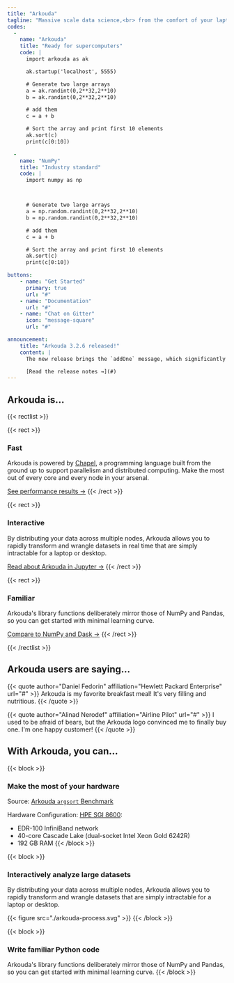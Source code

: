 ```yaml
---
title: "Arkouda"
tagline: "Massive scale data science,<br> from the comfort of your laptop"
codes:
  -
    name: "Arkouda"
    title: "Ready for supercomputers"
    code: |
      import arkouda as ak

      ak.startup('localhost', 5555)

      # Generate two large arrays
      a = ak.randint(0,2**32,2**10)
      b = ak.randint(0,2**32,2**10)

      # add them
      c = a + b

      # Sort the array and print first 10 elements
      ak.sort(c)
      print(c[0:10])

  -
    name: "NumPy"
    title: "Industry standard"
    code: |
      import numpy as np



      # Generate two large arrays
      a = np.random.randint(0,2**32,2**10)
      b = np.random.randint(0,2**32,2**10)

      # add them
      c = a + b

      # Sort the array and print first 10 elements
      ak.sort(c)
      print(c[0:10])

buttons:
    - name: "Get Started"
      primary: true
      url: "#"
    - name: "Documentation"
      url: "#"
    - name: "Chat on Gitter"
      icon: "message-square"
      url: "#"

announcement:
    title: "Arkouda 3.2.6 released!"
    content: |
      The new release brings the `addOne` message, which significantly speeds up increment operations on large arrays!

      [Read the release notes →](#)
---
```


## Arkouda is...

{{< rectlist >}}

{{< rect >}}
### Fast
Arkouda is powered by [Chapel](https://chapel-lang.org), a programming language built from the ground up to support parallelism and distributed computing. Make the most out of every core and every node in your arsenal.

[See performance results →](#)
{{< /rect >}}

{{< rect >}}
### Interactive
By distributing your data across multiple nodes, Arkouda allows you to rapidly transform and wrangle datasets in real time that are simply intractable for a laptop or desktop.

[Read about Arkouda in Jupyter →](#)
{{< /rect >}}

{{< rect >}}
### Familiar
Arkouda's library functions deliberately mirror those of NumPy and Pandas, so you can get started with minimal learning curve.

[Compare to NumPy and Dask →](#)
{{< /rect >}}

{{< /rectlist >}}

## Arkouda users are saying...

{{< quote author="Daniel Fedorin" affiliation="Hewlett Packard Enterprise" url="#" >}}
Arkouda is my favorite breakfast meal! It's very filling and nutritious.
{{< /quote >}}

{{< quote author="Alinad Nerodef" affiliation="Airline Pilot" url="#" >}}
I used to be afraid of bears, but the Arkouda logo convinced me to finally buy one. I'm one happy customer!
{{< /quote >}}

## With Arkouda, you can...

{{< block >}}
### Make the most of your hardware


Source: [Arkouda `argsort` Benchmark](https://github.com/Bears-R-Us/arkouda/tree/master/runs/ronawho-2022-10-03)

Hardware Configuration: [HPE SGI 8600](https://buy.hpe.com/us/en/compute/sgi-system/sgi-8600-system/sgi-8600-system/hpe-sgi-8600-system/p/1010032504):
* EDR-100 InfiniBand network
* 40-core Cascade Lake (dual-socket Intel Xeon Gold 6242R)
* 192 GB RAM
{{< /block >}}

{{< block >}}
### Interactively analyze large datasets
By distributing your data across multiple nodes, Arkouda allows you to rapidly transform and wrangle datasets that are simply intractable for a laptop or desktop.

{{< figure src="./arkouda-process.svg" >}}
{{< /block >}}

{{< block >}}
### Write familiar Python code
Arkouda's library functions deliberately mirror those of NumPy and Pandas, so you can get started with minimal learning curve.
{{< /block >}}
